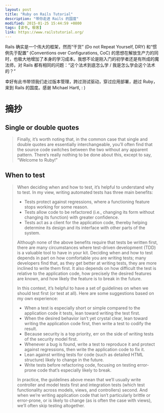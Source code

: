 ```yaml
---
layout: post
title: "Ruby on Rails Tutorial"
description: "带你走进 Rails 的国度"
modified: 2015-01-25 15:44:59 +0800
tags: [读书, 极客]
link: https://www.railstutorial.org/
---
```


Rails 确实是一个伟大的框架，然而“干货” (Do not Repeat Yourself, DRY) 和“惯例先于配置” (Conventions over Configurations, CoC) 的思想在解放生产力的同时，也极大地增加了本身的学习成本。我想不论是刚入门的初学者还是有所成的魔法师，对 Rails 都有相同的问题：“这个法术到底怎么学 / 我是怎么学会这个法术的？”

幸好有此书带领我们走过版本管理，跨过测试驱动，穿过应用部署，趟过 Ruby，来到 Rails 的国度。感谢 Michael Hartl, : )

# 摘抄

## Single or double quotes

> Finally, it’s worth noting that, in the common case that single and double quotes are essentially interchangeable, you’ll often find that the source code switches between the two without any apparent pattern. There’s really nothing to be done about this, except to say, “Welcome to Ruby!”

## When to test

> When deciding when and how to test, it’s helpful to understand why to test. In my view, writing automated tests has three main benefits:
>
> - Tests protect against regressions, where a functioning feature stops working for some reason.
> - Tests allow code to be refactored (i.e., changing its form without changing its function) with greater confidence.
> - Tests act as a client for the application code, thereby helping determine its design and its interface with other parts of the system.
>
> Although none of the above benefits require that tests be written first, there are many circumstances where test-driven development (TDD) is a valuable tool to have in your kit. Deciding when and how to test depends in part on how comfortable you are writing tests; many developers find that, as they get better at writing tests, they are more inclined to write them first. It also depends on how difficult the test is relative to the application code, how precisely the desired features are known, and how likely the feature is to break in the future.
>
> In this context, it’s helpful to have a set of guidelines on when we should test first (or test at all). Here are some suggestions based on my own experience:
>
> - When a test is especially short or simple compared to the application code it tests, lean toward writing the test first.
> - When the desired behavior isn’t yet crystal clear, lean toward writing the application code first, then write a test to codify the result.
> - Because security is a top priority, err on the side of writing tests of the security model first.
> - Whenever a bug is found, write a test to reproduce it and protect against regressions, then write the application code to fix it.
> - Lean against writing tests for code (such as detailed HTML structure) likely to change in the future.
> - Write tests before refactoring code, focusing on testing error-prone code that’s especially likely to break.
>
> In practice, the guidelines above mean that we’ll usually write controller and model tests first and integration tests (which test functionality across models, views, and controllers) second. And when we’re writing application code that isn’t particularly brittle or error-prone, or is likely to change (as is often the case with views), we’ll often skip testing altogether.
